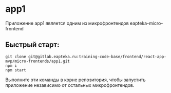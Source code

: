 # app1
Приложение app1 является одним из микрофронтендов eapteka-micro-frontend

## Быстрый старт:
```
git clone git@gitlab.eapteka.ru:training-code-base/frontend/react-app-mvp/micro-frontends/app1.git
npm i
npm start
```
Выполните эти команды в корне репозитория, чтобы запустить приложение независимо от остальных микрофронтендов.
